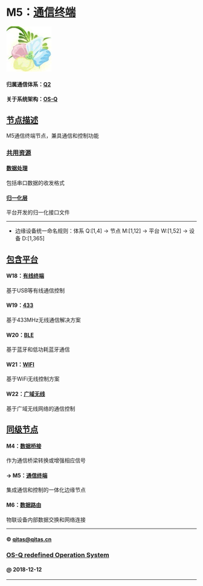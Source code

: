 ﻿# M5：[通信终端](https://github.com/OS-Q/M5) 

[![sites](OS-Q/OS-Q.png)](http://www.OS-Q.com)

#### 归属通信体系：[Q2](https://github.com/OS-Q/Q2)

#### 关于系统架构：[OS-Q](https://github.com/OS-Q/OS-Q)

## [节点描述](https://github.com/OS-Q/M5/wiki) 

M5通信终端节点，兼具通信和控制功能

### [共用资源](https://github.com/OS-Q/M5/wiki) 

#### [数据处理](IO/)

包括串口数据的收发格式

#### [归一化层](OS-Q/)

平台开发的归一化接口文件

---

- 边缘设备统一命名规则：体系 Q:[1,4] -> 节点 M:[1,12] -> 平台 W:[1,52] -> 设备 D:[1,365]

## [包含平台](https://github.com/OS-Q/M5/wiki) 

#### W18：[有线终端](https://github.com/OS-Q/W18)

基于USB等有线通信控制

#### W19：[433](https://github.com/OS-Q/W19)

基于433MHz无线通信解决方案

#### W20：[BLE](https://github.com/OS-Q/W20)

基于蓝牙和低功耗蓝牙通信

#### W21：[WIFI](https://github.com/OS-Q/W21)

基于WiFi无线控制方案

#### W22：[广域无线](https://github.com/OS-Q/W22)

基于广域无线网络的通信控制

## [同级节点](https://github.com/OS-Q/Q2/wiki)

#### M4：[数据桥接](https://github.com/OS-Q/M4)

作为通信桥梁转换或增强相应信号

#### -> M5：[通信终端](https://github.com/OS-Q/M5)

集成通信和控制的一体化边缘节点

#### M6：[数据路由](https://github.com/OS-Q/M6)

物联设备内部数据交换和网络连接

---

####  © qitas@qitas.cn
###  [OS-Q redefined Operation System](http://www.OS-Q.com)
####  @ 2018-12-12

---